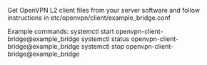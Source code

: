 Get OpenVPN L2 client files from your server software and follow instructions in etc/openvpn/client/example_bridge.conf

Example commands:
systemctl start openvpn-client-bridge@example_bridge
systemctl status openvpn-client-bridge@example_bridge
systemctl stop openvpn-client-bridge@example_bridge
